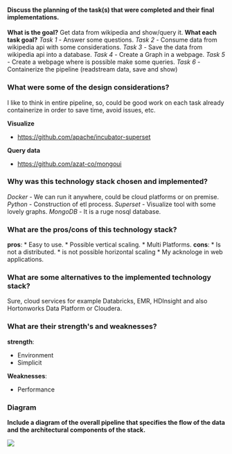 <!-- Please find attached a .PDF with the instructions for the take home test for the Cloud Data Engineering position at DASA. 
The test details the requirements on building an example ETL pipeline that can process the WikiMedia event stream in Python. 
The test will be used to gauge your knowledge of Python, SQL, Unix, ETL architecture, documentation, databases, and other useful skills. 
Please note that the test isn’t intended to be completed but do try to do as many of the tasks as you can within the time allotted. 
The product of this test should be a GitHub repository that contains your code and documentation submission. 
You will have three days to work on the test as much as you would like. 
Any time before midnight of the 6 th full day please check-in your submission to the repository and send me the URL. 
Updates or initial check-ins to the repository after midnight of the sixth day won’t be considered part of your test submission. 
TEST SUBMISSION CUTOFF: Midnight (UTC-3) May 31th You can use GCP, AWS, Azure services to solve the test. Ex: Pub/Sub, Kinesis, Spark, Dataflow, Glue, BigQuery, Athena, etc. If you choose to implement the test tasks using Cloud services please be sure to stay with the limits of the free tier those providers offers. 
Choosing to perform the test tasks outside of Cloud with a traditional BASH, Python, Docker technology stack will not have a negative impact on your test results. If you have any questions about the test please feel free to email me today or over the weekend. Good luck! -->

#### Discuss the planning of the task(s) that were completed and their final implementations.
**What is the goal?**
Get data from wikipedia and show/query it.
**What each task goal?**
*Task 1* - Answer some questions.
*Task 2* - Consume data from wikipedia api with some considerations.
*Task 3* - Save the data from wikipedia api into a database.
*Task 4* - Create a Graph in a webpage.
*Task 5* - Create a webpage where is possible make some queries.
*Task 6* - Containerize the pipeline (readstream data, save and show)

### What were some of the design considerations?
I like to think in entire pipeline, so, could be good work on each task already containerize in order to save time, avoid issues, etc.

**Visualize**
 * https://github.com/apache/incubator-superset

**Query data**
 * https://github.com/azat-co/mongoui

### Why was this technology stack chosen and implemented?
*Docker* -  We can run it anywhere, could be cloud platforms or on premise.
*Python* - Construction of etl process.
*Superset* - Visualize tool with some lovely graphs.
*MongoDB* - It is a ruge nosql database.


### What are the pros/cons of this technology stack?
**pros**: 
    * Easy to use.
    * Possible vertical scaling.
    * Multi Platforms.
**cons**: 
    * Is not a distributed.
    * is not possible horizontal scaling
    * My acknologe in web applications.

### What are some alternatives to the implemented technology stack?
Sure, cloud services for example Databricks, EMR, HDInsight and also Hortonworks Data Platform or Cloudera.

### What are their strength's and weaknesses?
**strength**:
   * Environment
   * Simplicit
   
**Weaknesses**:
   * Performance

### Diagram
**Include a diagram of the overall pipeline that specifies the flow of the data and the architectural components of the stack.**

![](/Python-Take-Home-Coding---Dasa/imagens/diagram.png)


<!-- Include installation instructions on how to install your code and dependencies. -->
<!-- All documentation and code should be checked into a Git compatible repository that is remotely accessible such as GitHub or BitBucket.
Documentation should be in Markdown ( .md ) format as a README.md at the root of the Git repository -->